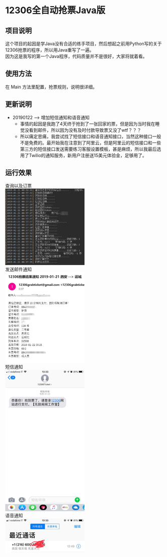 # 12306全自动抢票Java版
## 项目说明
这个项目的起因是学Java没有合适的练手项目，然后想起之前用Python写的关于12306抢票的程序，所以用Java重写了一遍。<br>
因为这是我写的第一个Java程序，代码质量并不是很好，大家将就着看。
## 使用方法
在 Main 方法里配置，抢票规则，说明很详细。

## 更新说明
+ 20190122 --> 增加短信通知和语音通知
   + 事情的起因是我跑了4天终于抢到了一张回家的票，但是因为当时我在睡觉没看到邮件，所以因为没有及时付款导致票又没了wtf？？？
   + 所以痛定思痛，我尝试找了短信接口和语音通知接口，当然这种接口一般不是免费的。最开始我在注意到了阿里云，但是阿里云的短信接口和一些第三方的短信接口发送需要练习客服设置模板，甚是麻烦，所以我最后选用了Twilio的通知服务，新用户注册送15美元体验金，足够用了。

## 运行效果
查询以及订票<br>
<img src="/img/1.png" width="50%" height="50%"><br>
发送邮件通知<br>
<img src="/img/2.jpg" width="50%" height="50%"><br>
短信通知<br>
<img src="/img/sms.jpg" width="50%" height="50%"><br>
语音通知<br>
<img src="/img/phone.jpg" width="50%" height="50%"><br>
